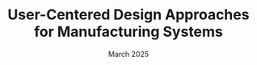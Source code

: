 ---
title: 'User-Centered Design Approaches for Manufacturing Systems'
publication: 'Analytics Insight'
date: 'March 2025'
order: 5
category: 'Media & Press'
icon: 'article'
link: 'https://www.analyticsinsight.net/manufacturing/user-centered-design-approaches-for-manufacturing-systems'
description: 'Featured interview published in Analytics Insight discussing innovative approaches to implementing user-centered design principles in manufacturing systems. The article explores how human-centered design methodologies can improve efficiency, safety, and worker satisfaction in industrial environments.'
--- 